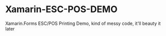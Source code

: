 # Xamarin-ESC-POS-DEMO
Xamarin.Forms ESC/POS Printing Demo, kind of messy code, it'll beauty it later
